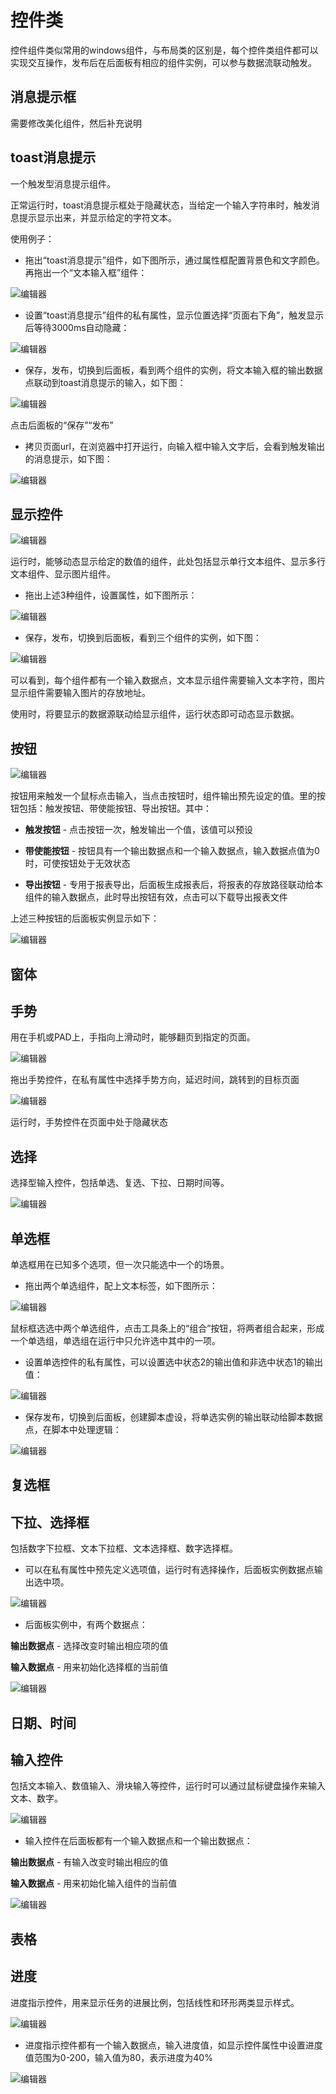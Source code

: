 
# 控件类

 控件组件类似常用的windows组件，与布局类的区别是，每个控件类组件都可以实现交互操作，发布后在后面板有相应的组件实例，可以参与数据流联动触发。

## 消息提示框

需要修改美化组件，然后补充说明

## toast消息提示

一个触发型消息提示组件。

正常运行时，toast消息提示框处于隐藏状态，当给定一个输入字符串时，触发消息提示显示出来，并显示给定的字符文本。

使用例子：

- 拖出“toast消息提示”组件，如下图所示，通过属性框配置背景色和文字颜色。再拖出一个“文本输入框”组件：

![编辑器](../image/e23.png)

- 设置“toast消息提示”组件的私有属性，显示位置选择“页面右下角”，触发显示后等待3000ms自动隐藏：

![编辑器](../image/e24.png)

- 保存，发布，切换到后面板，看到两个组件的实例，将文本输入框的输出数据点联动到toast消息提示的输入，如下图：

![编辑器](../image/e25.png)

点击后面板的“保存”“发布”

- 拷贝页面url，在浏览器中打开运行，向输入框中输入文字后，会看到触发输出的消息提示，如下图：

![编辑器](../image/e26.png)


## 显示控件

![编辑器](../image/e28.png)

运行时，能够动态显示给定的数值的组件，此处包括显示单行文本组件、显示多行文本组件、显示图片组件。

- 拖出上述3种组件，设置属性，如下图所示：

![编辑器](../image/e27.png)

- 保存，发布，切换到后面板，看到三个组件的实例，如下图：

![编辑器](../image/e29.png)

可以看到，每个组件都有一个输入数据点，文本显示组件需要输入文本字符，图片显示组件需要输入图片的存放地址。

<p class="tip">使用时，将要显示的数据源联动给显示组件，运行状态即可动态显示数据。</p>


## 按钮

![编辑器](../image/e30.png)

按钮用来触发一个鼠标点击输入，当点击按钮时，组件输出预先设定的值。里的按钮包括：触发按钮、带使能按钮、导出按钮。其中：

- **触发按钮** - 点击按钮一次，触发输出一个值，该值可以预设

- **带使能按钮** - 按钮具有一个输出数据点和一个输入数据点，输入数据点值为0时，可使按钮处于无效状态

- **导出按钮** - 专用于报表导出，后面板生成报表后，将报表的存放路径联动给本组件的输入数据点，此时导出按钮有效，点击可以下载导出报表文件

上述三种按钮的后面板实例显示如下：

![编辑器](../image/e31.png)


## 窗体



## 手势

用在手机或PAD上，手指向上滑动时，能够翻页到指定的页面。

![编辑器](../image/e32.png)

拖出手势控件，在私有属性中选择手势方向，延迟时间，跳转到的目标页面

![编辑器](../image/e33.png)

<p class="tip">运行时，手势控件在页面中处于隐藏状态</p>


## 选择

选择型输入控件，包括单选、复选、下拉、日期时间等。

![编辑器](../image/e34.png)

## 单选框

单选框用在已知多个选项，但一次只能选中一个的场景。

- 拖出两个单选组件，配上文本标签，如下图所示：

![编辑器](../image/e35.png)

鼠标框选选中两个单选组件，点击工具条上的“组合”按钮，将两者组合起来，形成一个单选组，单选组在运行中只允许选中其中的一项。

- 设置单选控件的私有属性，可以设置选中状态2的输出值和非选中状态1的输出值：

![编辑器](../image/e36.png)

- 保存发布，切换到后面板，创建脚本虚设，将单选实例的输出联动给脚本数据点，在脚本中处理逻辑：

![编辑器](../image/e37.png)

## 复选框

## 下拉、选择框

包括数字下拉框、文本下拉框、文本选择框、数字选择框。

- 可以在私有属性中预先定义选项值，运行时有选择操作，后面板实例数据点输出选中项。

![编辑器](../image/e38.png)

- 后面板实例中，有两个数据点：

**输出数据点** - 选择改变时输出相应项的值

**输入数据点** - 用来初始化选择框的当前值

![编辑器](../image/e39.png)

## 日期、时间

## 输入控件

包括文本输入、数值输入、滑块输入等控件，运行时可以通过鼠标键盘操作来输入文本、数字。

![编辑器](../image/e40.png)

- 输入控件在后面板都有一个输入数据点和一个输出数据点：

**输出数据点** - 有输入改变时输出相应的值

**输入数据点** - 用来初始化输入组件的当前值

![编辑器](../image/e41.png)

## 表格

## 进度

进度指示控件，用来显示任务的进展比例，包括线性和环形两类显示样式。

![编辑器](../image/e42.png)

- 进度指示控件都有一个输入数据点，输入进度值，如显示控件属性中设置进度值范围为0-200，输入值为80，表示进度为40%

![编辑器](../image/e43.png)


